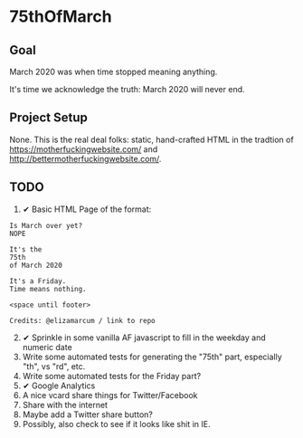 # 75thOfMarch

## Goal

March 2020 was when time stopped meaning anything.

It's time we acknowledge the truth: March 2020 will never end.

## Project Setup

None.  This is the real deal folks: static, hand-crafted HTML in the tradtion of https://motherfuckingwebsite.com/ and http://bettermotherfuckingwebsite.com/.

## TODO

1. ✔ Basic HTML Page of the format:
  ```
  Is March over yet?
  NOPE

  It's the
  75th
  of March 2020

  It's a Friday.
  Time means nothing.

  <space until footer>

  Credits: @elizamarcum / link to repo
  ```
2. ✔ Sprinkle in some vanilla AF javascript to fill in the weekday and numeric date
3. Write some automated tests for generating the "75th" part, especially "th", vs "rd", etc.
4. Write some automated tests for the Friday part?
5. ✔ Google Analytics
6. A nice vcard share things for Twitter/Facebook
7. Share with the internet
8. Maybe add a Twitter share button?
9. Possibly, also check to see if it looks like shit in IE.
